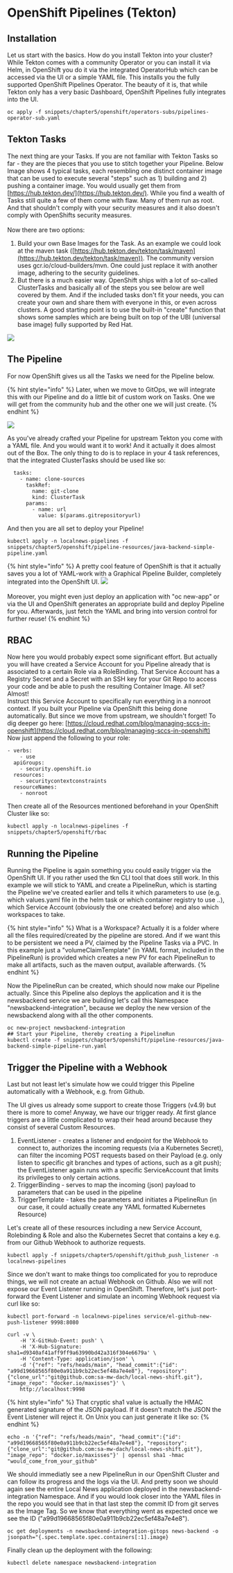 # OpenShift Pipelines (Tekton)

## Installation

Let us start with the basics. How do you install Tekton into your cluster? While Tekton comes with a community Operator or you can install it via Helm, in OpenShift you do it via the integrated OperatorHub which can be accessed via the UI or a simple YAML file. This installs you the fully supported OpenShift Pipelines Operator. The beauty of it is, that while Tekton only has a very basic Dashboard, OpenShift Pipelines fully integrates into the UI.

```
oc apply -f snippets/chapter5/openshift/operators-subs/pipelines-operator-sub.yaml
```

## Tekton Tasks

The next thing are your Tasks. If you are not familiar with Tekton Tasks so far - they are the pieces that you use to stitch together your Pipeline. Below Image shows 4 typical tasks, each resembling one distinct container image that can be used to execute several "steps" such as 1) building and 2) pushing a container image. You would usually get them from [https://hub.tekton.dev/](https://hub.tekton.dev/). While you find a wealth of Tasks still quite a few of them come with flaw. Many of them run as root. And that shouldn't comply with your security measures and it also doesn't comply with OpenShifts security measures.\
\
Now there are two options:

1. Build your own Base Images for the Task. As an example we could look at the maven task ([https://hub.tekton.dev/tekton/task/maven](https://hub.tekton.dev/tekton/task/maven)). The community version uses gcr.io/cloud-builders/mvn. One could just replace it with another image, adhering to the security guidelines.
2. But there is a much easier way. OpenShift ships with a lot of so-called ClusterTasks and basically all of the steps you see below are well covered by them. And if the included tasks don't fit your needs, you can create your own and share them with everyone in this, or even across clusters. A good starting point is to use the built-in "create" function that shows some samples which are being built on top of the UBI (universal base image) fully supported by Red Hat.

![](<../.gitbook/assets/image (2).png>)

## The Pipeline

For now OpenShift gives us all the Tasks we need for the Pipeline below.&#x20;

{% hint style="info" %}
Later, when we move to GitOps, we will integrate this with our Pipeline and do a little bit of custom work on Tasks. One we will get from the community hub and the other one we will just create.
{% endhint %}

![](<../.gitbook/assets/image (3).png>)

As you've already crafted your Pipeline for upstream Tekton you come with a YAML file. And you would want it to work! And it actually it does almost out of the Box. The only thing to do is to replace in your 4 task references, that the integrated ClusterTasks should be used like so:

```
  tasks:
    - name: clone-sources
      taskRef:
        name: git-clone
        kind: ClusterTask
      params:
        - name: url
          value: $(params.gitrepositoryurl)
```

And then you are all set to deploy your Pipeline!

```
kubectl apply -n localnews-pipelines -f snippets/chapter5/openshift/pipeline-resources/java-backend-simple-pipeline.yaml
```

{% hint style="info" %}
A pretty cool feature of OpenShift is that it actually saves you a lot of YAML-work with a Graphical Pipeline Builder, completely integrated into the OpenShift UI. ![](<../.gitbook/assets/image (4).png>)\
\
Moreover, you might even just deploy an application with "oc new-app" or via the UI and OpenShift generates an appropriate build and deploy Pipeline for you. Afterwards, just fetch the YAML and bring into version control for further reuse!
{% endhint %}

## **RBAC**

Now here you would probably expect some significant effort. But actually you will have created a Service Account for you Pipeline already that is associated to a certain Role via a RoleBinding. That Service Account has a Registry Secret and a Secret with an SSH key for your Git Repo to access your code and be able to push the resulting Container Image. All set? Almost!\
Instruct this Service Account to specifically run everything in a nonroot context. If you built your Pipeline via OpenShift this being done automatically. But since we move from upstream, we shouldn't forget! To dig deeper go here: [https://cloud.redhat.com/blog/managing-sccs-in-openshift](https://cloud.redhat.com/blog/managing-sccs-in-openshift) \
Now just append the following to your role:

```
- verbs:
    - use
  apiGroups:
    - security.openshift.io
  resources:
    - securitycontextconstraints
  resourceNames:
    - nonroot
```

Then create all of the Resources mentioned beforehand in your OpenShift Cluster like so:

```
kubectl apply -n localnews-pipelines -f snippets/chapter5/openshift/rbac
```

## Running the Pipeline

Running the Pipeline is again something you could easily trigger via the OpenShift UI. If you rather used the tkn CLI tool that does still work. In this example we will stick to YAML and create a PipelineRun, which is starting the Pipeline we've created earlier and tells it which parameters to use (e.g. which values.yaml file in the helm task or which container registry to use ..), which Service Account (obviously the one created before) and also which workspaces to take.&#x20;

{% hint style="info" %}
What is a Workspace? Actually it is a folder where all the files required/created by the pipeline are stored. And if we want this to be persistent we need a PV, claimed by the Pipeline Tasks via a PVC. In this example just a "volumeClaimTemplate" (in YAML format, included in the PipelineRun) is provided which creates a new PV for each PipelineRun to make all artifacts, such as the maven output, available afterwards.&#x20;
{% endhint %}

Now the PipelineRun can be created, which should now make our Pipeline actually. Since this Pipeline also deploys the application and it is the newsbackend service we are building let's call this Namespace "newsbackend-integration", because we deploy the new version of the newsbackend along with all the other components.

```
oc new-project newsbackend-integration
## Start your Pipeline, thereby creating a PipelineRun
kubectl create -f snippets/chapter5/openshift/pipeline-resources/java-backend-simple-pipeline-run.yaml
```

## Trigger the Pipeline with a Webhook

Last but not least let's simulate how we could trigger this Pipeline automatically with a Webhook, e.g. from Github.

The UI gives us already some support to create those Triggers (v4.9) but there is more to come! Anyway, we have our trigger ready. At first glance triggers are a little complicated to wrap their head around because they consist of several Custom Resources.&#x20;

1. EventListener - creates a listener and endpoint for the Webhook to connect to, authorizes the incoming requests (via a Kubernetes Secret), can filter the incoming POST requests based on their Payload (e.g. only listen to specific git branches and types of actions, such as a git push); the EventListener again runs with a specific ServiceAccount that limits its privileges to only certain actions.&#x20;
2. TriggerBinding - serves to map the incoming (json) payload to parameters that can be used in the pipeline
3. TriggerTemplate - takes the parameters and initiates a PipelineRun (in our case, it could actually create any YAML formatted Kubernetes Resource)

Let's create all of these resources including a new Service Account, Rolebinding & Role and also the Kubernetes Secret that contains a key e.g. from our Github Webhook to authorize requests.

```
kubectl apply -f snippets/chapter5/openshift/github_push_listener -n localnews-pipelines
```

Since we don't want to make things too complicated for you to reproduce things, we will not create an actual Webhook on Github. Also we will not expose our Event Listener running in OpenShift. Therefore, let's just port-forward the Event Listener and simulate an incoming Webhook request via curl like so:

```
kubectl port-forward -n localnews-pipelines service/el-github-new-push-listener 9998:8080
```

```
curl -v \
    -H 'X-GitHub-Event: push' \
    -H 'X-Hub-Signature: sha1=d9340af41aff9ff9a63990bd42a316f304e6679a' \
    -H 'Content-Type: application/json' \
    -d '{"ref": "refs/heads/main", "head_commit":{"id": "a99d19668565f80e0a911b9cb22ec5ef48a7e4e8"}, "repository":{"clone_url":"git@github.com:sa-mw-dach/local-news-shift.git"}, "image_repo": "docker.io/maxisses"}' \
    http://localhost:9998
```

{% hint style="info" %}
That cryptic sha1 value is actually the HMAC generated signature of the JSON payload. If it doesn't match the JSON the Event Listener will reject it. On Unix you can just generate it like so:
{% endhint %}

```
echo -n '{"ref": "refs/heads/main", "head_commit":{"id": "a99d19668565f80e0a911b9cb22ec5ef48a7e4e8"}, "repository":{"clone_url":"git@github.com:sa-mw-dach/local-news-shift.git"}, "image_repo": "docker.io/maxisses"}' | openssl sha1 -hmac "would_come_from_your_github"
```

We should immediatly see a new PipelineRun in our OpenShift Cluster and can follow its progress and the logs via the UI. And pretty soon we should again see the entire Local News application deployed in the newsbackend-integration Namespace. And if you would look closer into the YAML files in the repo you would see that in that last step the commit ID from git serves as the Image Tag. So we know that everything went as expected once we see the ID ("a99d19668565f80e0a911b9cb22ec5ef48a7e4e8").&#x20;

```
oc get deployments -n newsbackend-integration-gitops news-backend -o jsonpath="{.spec.template.spec.containers[:1].image}
```

Finally clean up the deployment with the following:

```
kubectl delete namespace newsbackend-integration
```

